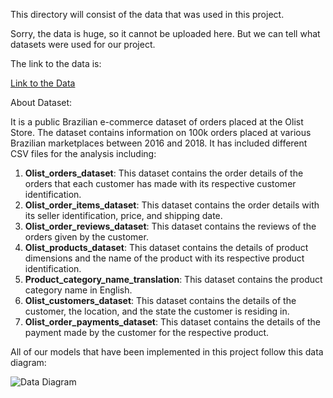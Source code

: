 This directory will consist of the data that was used in this project.

Sorry, the data is huge, so it cannot be uploaded here. But we can tell what datasets were used for our project.

The link to the data is:

[Link to the Data](https://www.kaggle.com/datasets/olistbr/brazilian-ecommerce?select=olist_order_reviews_dataset.csv)

About Dataset:

It is a public Brazilian e-commerce dataset of orders placed at the Olist Store. The dataset contains information on 100k orders placed at various Brazilian marketplaces between 2016 and 2018. It has included different CSV files for the analysis including:

1. **Olist_orders_dataset**: This dataset contains the order details of the orders that each customer has made with its respective customer identification.
2. **Olist_order_items_dataset**: This dataset contains the order details with its seller identification, price, and shipping date.
3. **Olist_order_reviews_dataset**: This dataset contains the reviews of the orders given by the customer.
4. **Olist_products_dataset**: This dataset contains the details of product dimensions and the name of the product with its respective product identification.
5. **Product_category_name_translation**: This dataset contains the product category name in English.
6. **Olist_customers_dataset**: This dataset contains the details of the customer, the location, and the state the customer is residing in.
7. **Olist_order_payments_dataset**: This dataset contains the details of the payment made by the customer for the respective product.

All of our models that have been implemented in this project follow this data diagram:


![Data Diagram ](https://cdn.discordapp.com/attachments/415118867258671104/1136561038536491108/image.png)

